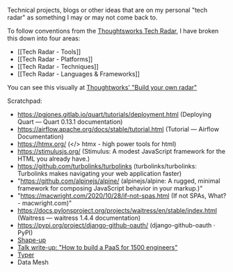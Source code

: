 Technical projects, blogs or other ideas that are on my personal "tech radar" as something I may or may not come back to.

To follow conventions from the [Thoughtsworks Tech Radar](https://www.thoughtworks.com/en-gb/radar), I have broken this down into four areas:

- [[Tech Radar - Tools]]
- [[Tech Radar - Platforms]]
- [[Tech Radar - Techniques]]
- [[Tech Radar - Languages & Frameworks]]

You can see this visually at [Thoughtworks' "Build your own radar"](https://radar.thoughtworks.com/?sheetId=https%3A%2F%2Favengerpenguin.com%2Fradar.json)

Scratchpad:

- https://pgjones.gitlab.io/quart/tutorials/deployment.html (Deploying Quart — Quart 0.13.1 documentation)
- https://airflow.apache.org/docs/stable/tutorial.html (Tutorial — Airflow Documentation)
- https://htmx.org/ (</> htmx - high power tools for html)
- https://stimulusjs.org/ (Stimulus: A modest JavaScript framework for the HTML you already have.)
- https://github.com/turbolinks/turbolinks (turbolinks/turbolinks: Turbolinks makes navigating your web application faster)
- "https://github.com/alpinejs/alpine/ (alpinejs/alpine: A rugged, minimal framework for composing JavaScript behavior in your markup.)"
- "https://macwright.com/2020/10/28/if-not-spas.html (If not SPAs, What? - macwright.com)"
- https://docs.pylonsproject.org/projects/waitress/en/stable/index.html (Waitress — waitress 1.4.4 documentation)
- https://pypi.org/project/django-github-oauth/ (django-github-oauth · PyPI)
- [Shape-up](https://basecamp.com/shapeup/shape-up.pdf)
- [Talk write-up: "How to build a PaaS for 1500 engineers"](https://srvaroa.github.io/paas/infrastructure/platform/kubernetes/cloud/2020/01/02/talk-how-to-build-a-paas-for-1500-engineers.html)
- [Typer](https://typer.tiangolo.com/)
- Data Mesh
